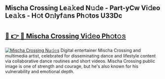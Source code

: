 ## Mischa Crossing Le𝚊𝚔ed N𝚞𝚍e - Part-yCw Vi𝚍eo Le𝚊𝚔s - H𝚘t O𝚗lyf𝚊ns Ph𝚘tos U33Dc

# <h2><a href="http://hf3h2ix.feru.top/?c=Mischa+Crossing">🔗 👉 🔴 Mischa Crossing Vi𝚍𝚎o Ph𝚘t𝚘𝚜</a></h2>

[![Mischa Crossing Nu𝚍𝚎s](https://i.imgur.com/0TWrTi3.gif)](http://hf3h2ix.feru.top/?c=Mischa+Crossing)
Digital entertainer Mischa Crossing and multimedia artist, celebrated for disseminating dance and lifestyle content via collaborative dance routines and short videos. Mischa Crossing public image is one of strength and courage, but he's also known for his vulnerability and emotional depth. 
